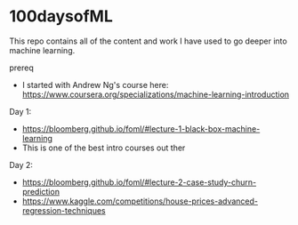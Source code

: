 # 100daysofML

This repo contains all of the content and work I have used to go deeper into machine learning.

prereq
* I started with Andrew Ng's course here:  https://www.coursera.org/specializations/machine-learning-introduction

Day 1:
* https://bloomberg.github.io/foml/#lecture-1-black-box-machine-learning
* This is one of the best intro courses out ther

Day 2:
* https://bloomberg.github.io/foml/#lecture-2-case-study-churn-prediction
* https://www.kaggle.com/competitions/house-prices-advanced-regression-techniques

  


